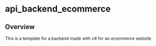 # api_backend_ecommerce

## Overview

This is a template for a backend made with c# for an ecommerce website
